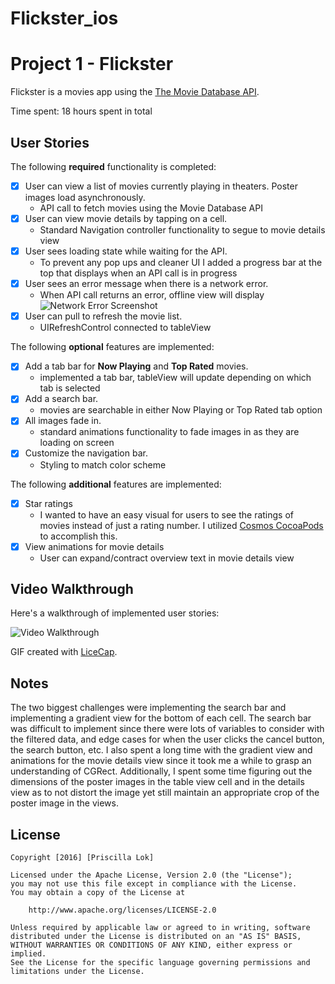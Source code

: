 # Flickster_ios
# Project 1 - Flickster

Flickster is a movies app using the [The Movie Database API](http://docs.themoviedb.apiary.io/#).

Time spent: 18 hours spent in total

## User Stories

The following **required** functionality is completed:

- [x] User can view a list of movies currently playing in theaters. Poster images load asynchronously.
    * API call to fetch movies using the Movie Database API
- [x] User can view movie details by tapping on a cell.
    * Standard Navigation controller functionality to segue to movie details view
- [x] User sees loading state while waiting for the API.
    * To prevent any pop ups and cleaner UI I added a progress bar at the top that displays when an API call is in progress
- [x] User sees an error message when there is a network error.
    * When API call returns an error, offline view will display
    ![Network Error Screenshot](errorScreensho.png)
- [x] User can pull to refresh the movie list.
    * UIRefreshControl connected to tableView

The following **optional** features are implemented:

- [x] Add a tab bar for **Now Playing** and **Top Rated** movies.
    * implemented a tab bar, tableView will update depending on which tab is selected
- [x] Add a search bar.
    * movies are searchable in either Now Playing or Top Rated tab option
- [x] All images fade in.
    * standard animations functionality to fade images in as they are loading on screen
- [x] Customize the navigation bar.
    * Styling to match color scheme

The following **additional** features are implemented:

- [x] Star ratings
    * I wanted to have an easy visual for users to see the ratings of movies instead of just a rating number.  I utilized [Cosmos CocoaPods](https://github.com/marketplacer/Cosmos) to accomplish this.
- [x] View animations for movie details
    * User can expand/contract overview text in movie details view
## Video Walkthrough

Here's a walkthrough of implemented user stories:

![Video Walkthrough](flicksterGiphy_2.gif)

GIF created with [LiceCap](http://www.cockos.com/licecap/).

## Notes

The two biggest challenges were implementing the search bar and implementing a gradient view for the bottom of each cell.  The search bar was difficult to implement since there were lots of variables to consider with the filtered data, and edge cases for when the user clicks the cancel button, the search button, etc.  I also spent a long time with the gradient view and animations for the movie details view since it took me a while to grasp an understanding of CGRect.  Additionally, I spent some time figuring out the dimensions of the poster images in the table view cell and in the details view as to not distort the image yet still maintain an appropriate crop of the poster image in the views.

## License

    Copyright [2016] [Priscilla Lok]

    Licensed under the Apache License, Version 2.0 (the "License");
    you may not use this file except in compliance with the License.
    You may obtain a copy of the License at

        http://www.apache.org/licenses/LICENSE-2.0

    Unless required by applicable law or agreed to in writing, software
    distributed under the License is distributed on an "AS IS" BASIS,
    WITHOUT WARRANTIES OR CONDITIONS OF ANY KIND, either express or implied.
    See the License for the specific language governing permissions and
    limitations under the License.
